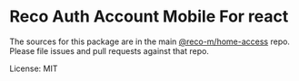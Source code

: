 Reco Auth Account Mobile For react
=======

The sources for this package are in the main [@reco-m/home-access](http://192.168.1.247/summary/framework%2FRECO8.Mobile.git) repo. Please file issues and pull requests against that repo.

License: MIT
